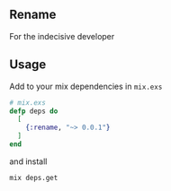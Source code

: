 ## Rename
For the indecisive developer

## Usage
Add to your mix dependencies in `mix.exs`
```elixir
# mix.exs
defp deps do
  [
    {:rename, "~> 0.0.1"}
  ]
end
```
and install
```bash
mix deps.get
```

